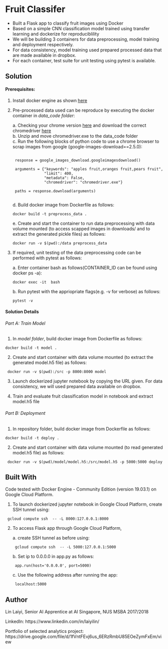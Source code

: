 # Fruit Classifer  

- Built a Flask app to classify fruit images using Docker
- Based on a simple CNN classification model trained using transfer learning and dockerize for reproduciblility
- We will be building 3 containers for data preprocessing, model training and deployment respectively. 
- For data consistency, model training used prepared processed data that are made available in dropbox.
- For each container, test suite for unit testing using pytest is available.

## Solution

#### Prerequisites:

1. Install docker engine as shown [here](https://docs.docker.com/install/)

2. Pre-processed data used can be reproduce by executing the docker container in *data_code folder*:

	a. Checking your chrome version [here](https://www.whatismybrowser.com/detect/what-version-of-chrome-do-i-have) and download the correct chromedriver [here](http://chromedriver.chromium.org/downloads)   
	b. Unzip and move chromedriver.exe to the data_code folder   
	c. Run the following blocks of python code to use a chrome browser to scrap images from google (google-images-download==2.5.0):

	<pre><code> 	
	response = google_images_download.googleimagesdownload()   

	arguments = {"keywords": "apples fruit,oranges fruit,pears fruit",
				 "limit": 400,
				 "metadata": False,
				 "chromedriver": "chromedriver.exe"}   

	paths = response.download(arguments) 
	</code></pre>	
	
	d. Build docker image from Dockerfile as follows:   

	<pre><code>docker build -t preprocess_data .</code></pre>  

	e. Create and start the container to run data preprocessing with data volume mounted (to access scapped images in downloads/ and to extract the generated pickle files) as follows:   
	
	<pre><code>docker run -v $(pwd):/data preprocess_data</code></pre>   

3. If required, unit testing of the data preprocessing code can be performed with pytest as follows:

	a. Enter container bash as follows(CONTAINER_ID can be found using docker ps -a):   
	
	<pre><code>docker exec -it <CONTAINER_ID> bash</code></pre>   

	b. Run pytest with the appriopriate flags(e.g. -v for verbose) as follows:    

	<pre><code>pytest -v</code></pre>   	

#### Solution Details 	

###### Part A: Train Model

1. In *model folder*, build docker image from Dockerfile as follows:

<pre><code>docker build -t model .</code></pre>

2. Create and start container with data volume mounted (to extract the generated model.h5 file) as follows:

<pre><code> docker run -v $(pwd):/src -p 8000:8000 model </code></pre>

3. Launch dockerized jupyter notebook by copying the URL given. For data consistency, we will used prepared data available on dropbox.

4. Train and evaluate fruit classification model in notebook and extract model.h5 file 

###### Part B: Deployment

1. In repository folder, build docker image from Dockerfile as follows:

<pre><code>docker build -t deploy .</code></pre>

2. Create and start container with data volume mounted (to read generated model.h5 file) as follows:

<pre><code> docker run -v $(pwd)/model/model.h5:/src/model.h5 -p 5000:5000 deploy </code></pre>

## Built With

Code tested with Docker Engine - Community Edition (version 19.03.1) on Google Cloud Platform.

1. To launch dockerized jupyter notebook in Google Cloud Platform, create SSH tunnel using:

<pre><code> gcloud compute ssh <instance_name> -- -L 8000:127.0.0.1:8000 </code></pre>

2. To access Flask app through Google Cloud Platform,   
	
	a. create SSH tunnel as before using:   
	
	<pre><code> gcloud compute ssh <instance_name> -- -L 5000:127.0.0.1:5000 </code></pre>   

	b. Set ip to 0.0.0.0 in app.py as follows:    

	<pre><code> app.run(host='0.0.0.0', port=5000) </code></pre>   

	c. Use the following address after running the app:    

	<pre><code> localhost:5000 </code></pre>   

## Author

<p>Lin Laiyi, Senior AI Apprentice at AI Singapore, NUS MSBA 2017/2018</p>
<p>LinkedIn: https://www.linkedin.com/in/laiyilin/</p>
<p>Portfolio of selected analytics project: https://drive.google.com/file/d/1fVntFEvj6us_6ERzRmbU85EOeZymFxEm/view</p>